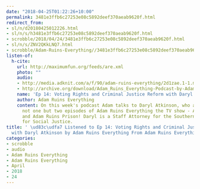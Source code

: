 ```yaml
---
date: "2018-04-25T01:22:26+10:00"
permalink: 3481e3ffb6c27253e08c5892deef370aeab9620f.html
redirect_from:
- sl/n/d20180425012226.html
- sl/n/s/h3481e3ffb6c27253e08c5892deef370aeab9620f.html
- scrobble/2018/04/24/3481e3ffb6c27253e08c5892deef370aeab9620f.html
- sl/n/s/ZNV2QKkLNQ7.html
- scrobble/Adam-Ruins-Everything//3481e3ffb6c27253e08c5892deef370aeab9620f.html
listen-of:
  h-cite:
    url: http://maximumfun.org/feeds/are.xml
    photo: ""
    audio:
    - http://media.adknit.com/a/f/90/adam-ruins-everything/2d1zae.1-1.mp3
    - http://archive.org/download/Adam_Ruins_Everything-Podcast-by-Adam_Ruins_Everything/Ep_14_Voting_Rights_and_Criminal_Justice_Reform_with_Daryl_Atkinson.mp3
    name: 'Ep 14: Voting Rights and Criminal Justice Reform with Daryl Atkinson'
    author: Adam Ruins Everything
    content: On this week's podcast Adam talks to Daryl Atkinson, who appeared on
      not one but two episodes of Adam Ruins Everything the TV show - Adam Ruins Voting
      and Adam Ruins Prison! Daryl is a Staff Attorney for the Southern Coalition
      for Social Justice.
title: ' \ud83c\udfa7 Listened to Ep 14: Voting Rights and Criminal Justice Reform
  with Daryl Atkinson by Adam Ruins Everything From Adam Ruins Everything'
categories:
- scrobble
- audio
- Adam Ruins Everything
- Adam Ruins Everything
- April
- 2018
- 24
---
```

